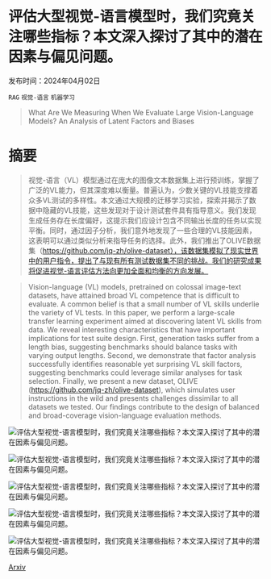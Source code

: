 # 评估大型视觉-语言模型时，我们究竟关注哪些指标？本文深入探讨了其中的潜在因素与偏见问题。

发布时间：2024年04月02日

`RAG` `视觉-语言` `机器学习`

> What Are We Measuring When We Evaluate Large Vision-Language Models? An Analysis of Latent Factors and Biases

# 摘要

> 视觉-语言（VL）模型通过在庞大的图像文本数据集上进行预训练，掌握了广泛的VL能力，但其深度难以衡量。普遍认为，少数关键的VL技能支撑着众多VL测试的多样性。本文通过大规模的迁移学习实验，探索并揭示了数据中隐藏的VL技能，这些发现对于设计测试套件具有指导意义。我们发现生成任务存在长度偏好，这提示我们应设计包含不同输出长度的任务以实现平衡。同时，通过因子分析，我们意外地发现了一些合理的VL技能因素，这表明可以通过类似分析来指导任务的选择。此外，我们推出了OLIVE数据集（https://github.com/jq-zh/olive-dataset），该数据集模拟了现实世界中的用户指令，提出了与现有所有测试数据集不同的挑战。我们的研究成果将促进视觉-语言评估方法向更加全面和均衡的方向发展。

> Vision-language (VL) models, pretrained on colossal image-text datasets, have attained broad VL competence that is difficult to evaluate. A common belief is that a small number of VL skills underlie the variety of VL tests. In this paper, we perform a large-scale transfer learning experiment aimed at discovering latent VL skills from data. We reveal interesting characteristics that have important implications for test suite design. First, generation tasks suffer from a length bias, suggesting benchmarks should balance tasks with varying output lengths. Second, we demonstrate that factor analysis successfully identifies reasonable yet surprising VL skill factors, suggesting benchmarks could leverage similar analyses for task selection. Finally, we present a new dataset, OLIVE (https://github.com/jq-zh/olive-dataset), which simulates user instructions in the wild and presents challenges dissimilar to all datasets we tested. Our findings contribute to the design of balanced and broad-coverage vision-language evaluation methods.

![评估大型视觉-语言模型时，我们究竟关注哪些指标？本文深入探讨了其中的潜在因素与偏见问题。](../../../paper_images/2404.02415/x1.png)

![评估大型视觉-语言模型时，我们究竟关注哪些指标？本文深入探讨了其中的潜在因素与偏见问题。](../../../paper_images/2404.02415/x2.png)

![评估大型视觉-语言模型时，我们究竟关注哪些指标？本文深入探讨了其中的潜在因素与偏见问题。](../../../paper_images/2404.02415/x3.png)

![评估大型视觉-语言模型时，我们究竟关注哪些指标？本文深入探讨了其中的潜在因素与偏见问题。](../../../paper_images/2404.02415/x4.png)

![评估大型视觉-语言模型时，我们究竟关注哪些指标？本文深入探讨了其中的潜在因素与偏见问题。](../../../paper_images/2404.02415/x5.png)

[Arxiv](https://arxiv.org/abs/2404.02415)